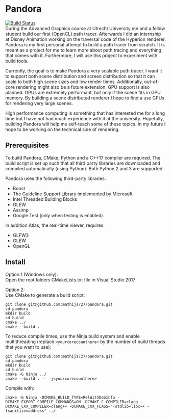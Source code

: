 # Pandora
[![Build Status](https://travis-ci.com/mathijs727/pandora.svg?token=BHkWQ9P5pzBfP88jbtB8&branch=master)](https://travis-ci.com/mathijs727/pandora)  
During the Advanced Graphics course at Utrecht University me and a fellow student build our first (OpenCL) path tracer. Afterwards I did an internship at Disney Animation working on the traversal code of the Hyperion renderer. Pandora is my first personal attempt to build a path tracer from scratch. It is meant as a project for me to learn more about path tracing and everything that comes with it. Furthermore, I will use this project to experiment with build tools.

Currently, the goal is to make Pandora a very scalable path tracer. I want it to support both scene distribution and screen distribution so that it can scale to both high scene sizes and low render times. Additionally, out-of-core rendering might also be a future extension. GPU support is also planned. GPUs are extremely performant, but only if the scene fits in GPU memory. By building a scene distributed renderer I hope to find a use GPUs for rendering very large scenes.

High performance computing is something that has interested me for a long time but I have not had much experience with it at the university. Hopefully, building Pandora will help me self-teach some of these topics. In my future I hope to be working on the technical side of rendering.

## Prerequisites
To build Pandora, CMake, Python and a C++17 compiler are required. The build script is set up such that all third party libraries are downloaded and compiled automatically (using Python). Both Python 2 and 3 are supported.

Pandora uses the following third-party libraries:
 - Boost
 - The Guideline Support Library implemented by Microsoft
 - Intel Threaded Building Blocks
 - GLEW
 - Assimp
 - Google Test (only when testing is enabled)

In addition Atlas, the real-time viewer, requires:
 - GLFW3
 - GLEW
 - OpenGL

## Install
Option 1 (Windows only):  
Open the root folders CMakeLists.txt file in Visual Studio 2017

Option 2:  
Use CMake to generate a build script:
```
git clone git@github.com:mathijs727/pandora.git
cd pandora
mkdir build
cd build
cmake ../
cmake --build .
```

To reduce compile times, use the Ninja build system and enable multithreading (replace `<yourcorecounthere>` by the number of build threads that you want to use):
```
git clone git@github.com:mathijs727/pandora.git
cd pandora
mkdir build
cd build
cmake -G Ninja ../
cmake --build . -- -j<yourcorecounthere>
```  
  
Compile with:  
```
cmake -G Ninja -DCMAKE_BUILD_TYPE=RelWithDebInfo -DCMAKE_EXPORT_COMPILE_COMMANDS=ON -DCMAKE_C_COMPILER=clang -DCMAKE_CXX_COMPILER=clang++ -DCMAKE_CXX_FLAGS="-stdlib=libc++ -fsanitize=address" ../
```